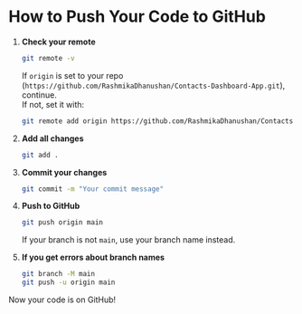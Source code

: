 # How to Push Your Code to GitHub

1. **Check your remote**
   ```sh
   git remote -v
   ```
   If `origin` is set to your repo (`https://github.com/RashmikaDhanushan/Contacts-Dashboard-App.git`), continue.  
   If not, set it with:
   ```sh
   git remote add origin https://github.com/RashmikaDhanushan/Contacts-Dashboard-App.git
   ```

2. **Add all changes**
   ```sh
   git add .
   ```

3. **Commit your changes**
   ```sh
   git commit -m "Your commit message"
   ```

4. **Push to GitHub**
   ```sh
   git push origin main
   ```
   If your branch is not `main`, use your branch name instead.

5. **If you get errors about branch names**
   ```sh
   git branch -M main
   git push -u origin main
   ```

Now your code is on GitHub!
